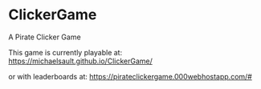 # ClickerGame
A Pirate Clicker Game

This game is currently playable at:
https://michaelsault.github.io/ClickerGame/

or with leaderboards at:
https://pirateclickergame.000webhostapp.com/#
